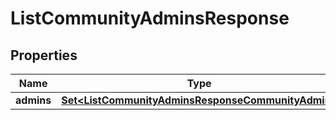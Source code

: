 

# ListCommunityAdminsResponse

## Properties

Name | Type | Description | Notes
------------ | ------------- | ------------- | -------------
**admins** | [**Set&lt;ListCommunityAdminsResponseCommunityAdmin&gt;**](ListCommunityAdminsResponseCommunityAdmin.md) |  | 



